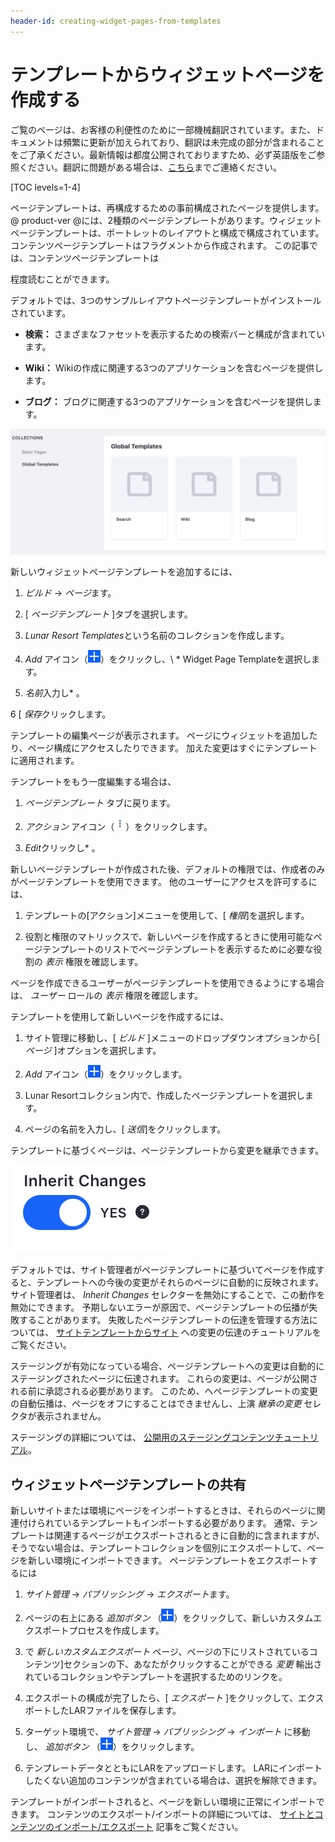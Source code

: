 ```yaml
---
header-id: creating-widget-pages-from-templates
---
```


# テンプレートからウィジェットページを作成する

<p class="alert alert-info"><span class="wysiwyg-color-blue120">ご覧のページは、お客様の利便性のために一部機械翻訳されています。また、ドキュメントは頻繁に更新が加えられており、翻訳は未完成の部分が含まれることをご了承ください。最新情報は都度公開されておりますため、必ず英語版をご参照ください。翻訳に問題がある場合は、<a href="mailto:support-content-jp@liferay.com">こちら</a>までご連絡ください。</span></p>

[TOC levels=1-4]

ページテンプレートは、再構成するための事前構成されたページを提供します。 @ product-ver @には、2種類のページテンプレートがあります。ウィジェットページテンプレートは、ポートレットのレイアウトと構成で構成されています。 コンテンツページテンプレートはフラグメントから作成されます。 この記事</a>では、コンテンツページテンプレートは

程度読むことができます。</p> 

デフォルトでは、3つのサンプルレイアウトページテンプレートがインストールされています。

  - **検索：** さまざまなファセットを表示するための検索バーと構成が含まれています。

  - **Wiki：** Wikiの作成に関連する3つのアプリケーションを含むページを提供します。

  - **ブログ：** ブログに関連する3つのアプリケーションを含むページを提供します。

![図1：ブログページテンプレートは、検索およびWikiページテンプレートと共に既に使用できます。](../../../../../../images/default-page-templates.png)

新しいウィジェットページテンプレートを追加するには、

1.  *ビルド* → *ページ*ます。

2.  [ *ページテンプレート* ]タブを選択します。

3.  *Lunar Resort Templates*という名前のコレクションを作成します。

4.  *Add* アイコン（![Add Page Template](../../../../../../images/icon-add.png)）をクリックし、\ * Widget Page Templateを選択します。

5.  *名前*入力し* 。</p></li> 
   
   6  [ *保存*クリックします。</ol> 

テンプレートの編集ページが表示されます。 ページにウィジェットを追加したり、ページ構成にアクセスしたりできます。 加えた変更はすぐにテンプレートに適用されます。

テンプレートをもう一度編集する場合は、

1.  *ページテンプレート* タブに戻ります。

2.  *アクション* アイコン（![Actions](../../../../../../images/icon-actions.png)）をクリックします。

3.  *Edit*クリックし* 。</p></li> </ol> 
   
   新しいページテンプレートが作成された後、デフォルトの権限では、作成者のみがページテンプレートを使用できます。 他のユーザーにアクセスを許可するには、
   
   1.  テンプレートの[アクション]メニューを使用して、[ *権限*]を選択します。

2.  役割と権限のマトリックスで、新しいページを作成するときに使用可能なページテンプレートのリストでページテンプレートを表示するために必要な役割の *表示* 権限を確認します。

ページを作成できるユーザーがページテンプレートを使用できるようにする場合は、 *ユーザー* ロールの *表示* 権限を確認します。

テンプレートを使用して新しいページを作成するには、

1.  サイト管理に移動し、[ *ビルド* ]メニューのドロップダウンオプションから[ *ページ* ]オプションを選択します。

2.  *Add* アイコン（![Add Page](../../../../../../images/icon-add.png)）をクリックします。

3.  Lunar Resortコレクション内で、作成したページテンプレートを選択します。

4.  ページの名前を入力し、[ *送信*]をクリックします。

テンプレートに基づくページは、ページテンプレートから変更を継承できます。

![図2：ページテンプレートに加えられた変更を継承するかどうかを選択できます。](../../../../../../images/automatic-application-page-template-changes.png)

デフォルトでは、サイト管理者がページテンプレートに基づいてページを作成すると、テンプレートへの今後の変更がそれらのページに自動的に反映されます。 サイト管理者は、 *Inherit Changes* セレクターを無効にすることで、この動作を無効にできます。 予期しないエラーが原因で、ページテンプレートの伝播が失敗することがあります。 失敗したページテンプレートの伝達を管理する方法については、 [サイトテンプレートからサイト](/docs/7-1/user/-/knowledge_base/u/propagating-changes-from-site-templates-to-sites) への変更の伝達のチュートリアルをご覧ください。

ステージングが有効になっている場合、ページテンプレートへの変更は自動的にステージングされたページに伝達されます。 これらの変更は、ページが公開される前に承認される必要があります。 このため、へページテンプレートの変更の自動伝播は、ページをオフにすることはできませんし、上演 *継承の変更* セレクタが表示されません。

ステージングの詳細については、 [公開用のステージングコンテンツチュートリアル](/docs/7-1/user/-/knowledge_base/u/staging-content-for-publication)。



## ウィジェットページテンプレートの共有

新しいサイトまたは環境にページをインポートするときは、それらのページに関連付けられているテンプレートもインポートする必要があります。 通常、テンプレートは関連するページがエクスポートされるときに自動的に含まれますが、そうでない場合は、テンプレートコレクションを個別にエクスポートして、ページを新しい環境にインポートできます。 ページテンプレートをエクスポートするには

1.  *サイト管理* → *パブリッシング* → *エクスポート*ます。

2.  ページの右上にある *追加ボタン* （![Add](../../../../../../images/icon-add.png)）をクリックして、新しいカスタムエクスポートプロセスを作成します。

3.  で *新しいカスタムエクスポート* ページ、ページの下にリストされているコンテンツ]セクションの下、あなたがクリックすることができる *変更* 輸出されているコレクションやテンプレートを選択するためのリンクを。

4.  エクスポートの構成が完了したら、[ *エクスポート* ]をクリックして、エクスポートしたLARファイルを保存します。

5.  ターゲット環境で、 *サイト管理* → *パブリッシング* → *インポート* に移動し、 *追加ボタン* （![Add](../../../../../../images/icon-add.png)）をクリックします。

6.  テンプレートデータとともにLARをアップロードします。 LARにインポートしたくない追加のコンテンツが含まれている場合は、選択を解除できます。

テンプレートがインポートされると、ページを新しい環境に正常にインポートできます。 コンテンツのエクスポート/インポートの詳細については、 [サイトとコンテンツのインポート/エクスポート](/docs/7-1/user/-/knowledge_base/u/importing-exporting-pages-and-content) 記事をご覧ください。
